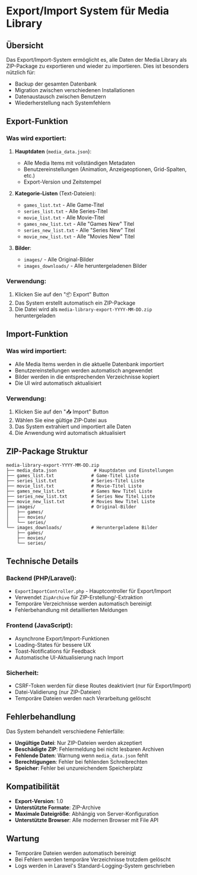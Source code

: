 # Export/Import System für Media Library

## Übersicht

Das Export/Import-System ermöglicht es, alle Daten der Media Library als ZIP-Package zu exportieren und wieder zu importieren. Dies ist besonders nützlich für:

- Backup der gesamten Datenbank
- Migration zwischen verschiedenen Installationen
- Datenaustausch zwischen Benutzern
- Wiederherstellung nach Systemfehlern

## Export-Funktion

### Was wird exportiert:

1. **Hauptdaten** (`media_data.json`):
   - Alle Media Items mit vollständigen Metadaten
   - Benutzereinstellungen (Animation, Anzeigeoptionen, Grid-Spalten, etc.)
   - Export-Version und Zeitstempel

2. **Kategorie-Listen** (Text-Dateien):
   - `games_list.txt` - Alle Game-Titel
   - `series_list.txt` - Alle Series-Titel  
   - `movie_list.txt` - Alle Movie-Titel
   - `games_new_list.txt` - Alle "Games New" Titel
   - `series_new_list.txt` - Alle "Series New" Titel
   - `movie_new_list.txt` - Alle "Movies New" Titel

3. **Bilder**:
   - `images/` - Alle Original-Bilder
   - `images_downloads/` - Alle heruntergeladenen Bilder

### Verwendung:

1. Klicken Sie auf den "📦 Export" Button
2. Das System erstellt automatisch ein ZIP-Package
3. Die Datei wird als `media-library-export-YYYY-MM-DD.zip` heruntergeladen

## Import-Funktion

### Was wird importiert:

- Alle Media Items werden in die aktuelle Datenbank importiert
- Benutzereinstellungen werden automatisch angewendet
- Bilder werden in die entsprechenden Verzeichnisse kopiert
- Die UI wird automatisch aktualisiert

### Verwendung:

1. Klicken Sie auf den "📥 Import" Button
2. Wählen Sie eine gültige ZIP-Datei aus
3. Das System extrahiert und importiert alle Daten
4. Die Anwendung wird automatisch aktualisiert

## ZIP-Package Struktur

```
media-library-export-YYYY-MM-DD.zip
├── media_data.json              # Hauptdaten und Einstellungen
├── games_list.txt              # Game-Titel Liste
├── series_list.txt             # Series-Titel Liste
├── movie_list.txt              # Movie-Titel Liste
├── games_new_list.txt          # Games New Titel Liste
├── series_new_list.txt         # Series New Titel Liste
├── movie_new_list.txt          # Movies New Titel Liste
├── images/                     # Original-Bilder
│   ├── games/
│   ├── movies/
│   └── series/
└── images_downloads/           # Heruntergeladene Bilder
    ├── games/
    ├── movies/
    └── series/
```

## Technische Details

### Backend (PHP/Laravel):
- `ExportImportController.php` - Hauptcontroller für Export/Import
- Verwendet `ZipArchive` für ZIP-Erstellung/-Extraktion
- Temporäre Verzeichnisse werden automatisch bereinigt
- Fehlerbehandlung mit detaillierten Meldungen

### Frontend (JavaScript):
- Asynchrone Export/Import-Funktionen
- Loading-States für bessere UX
- Toast-Notifications für Feedback
- Automatische UI-Aktualisierung nach Import

### Sicherheit:
- CSRF-Token werden für diese Routes deaktiviert (nur für Export/Import)
- Datei-Validierung (nur ZIP-Dateien)
- Temporäre Dateien werden nach Verarbeitung gelöscht

## Fehlerbehandlung

Das System behandelt verschiedene Fehlerfälle:

- **Ungültige Datei**: Nur ZIP-Dateien werden akzeptiert
- **Beschädigte ZIP**: Fehlermeldung bei nicht lesbaren Archiven
- **Fehlende Daten**: Warnung wenn `media_data.json` fehlt
- **Berechtigungen**: Fehler bei fehlenden Schreibrechten
- **Speicher**: Fehler bei unzureichendem Speicherplatz

## Kompatibilität

- **Export-Version**: 1.0
- **Unterstützte Formate**: ZIP-Archive
- **Maximale Dateigröße**: Abhängig von Server-Konfiguration
- **Unterstützte Browser**: Alle modernen Browser mit File API

## Wartung

- Temporäre Dateien werden automatisch bereinigt
- Bei Fehlern werden temporäre Verzeichnisse trotzdem gelöscht
- Logs werden in Laravel's Standard-Logging-System geschrieben
